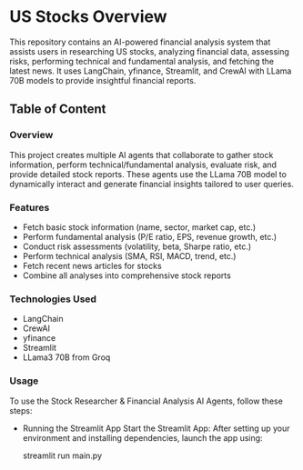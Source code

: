 # US Stocks Overview

This repository contains an AI-powered financial analysis system that assists users in researching US stocks, analyzing financial data, assessing risks, performing technical and fundamental analysis, and fetching the latest news. It uses LangChain, yfinance, Streamlit, and CrewAI with LLama 70B models to provide insightful financial reports.

## Table of Content

### Overview

This project creates multiple AI agents that collaborate to gather stock information, perform technical/fundamental analysis, evaluate risk, and provide detailed stock reports. These agents use the LLama 70B model to dynamically interact and generate financial insights tailored to user queries.

### Features

* Fetch basic stock information (name, sector, market cap, etc.)
* Perform fundamental analysis (P/E ratio, EPS, revenue growth, etc.)
* Conduct risk assessments (volatility, beta, Sharpe ratio, etc.)
* Perform technical analysis (SMA, RSI, MACD, trend, etc.)
* Fetch recent news articles for stocks
* Combine all analyses into comprehensive stock reports

### Technologies Used

* LangChain
* CrewAI
* yfinance
* Streamlit
* LLama3 70B from Groq

### Usage

To use the Stock Researcher & Financial Analysis AI Agents, follow these steps:

* Running the Streamlit App
  Start the Streamlit App: After setting up your environment and installing dependencies, launch the app using:

  streamlit run main.py
